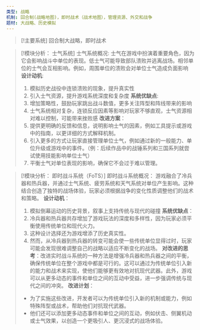 ```yaml
---
类型: 战略
机制: 回合制(战略地图)，即时战术（战术地图），管理资源、外交和战争
题材: 大战略、历史模拟
---
```


>[!主要系统] 
> 回合制大战略，即时战术


>[!模块分析： 士气系统]
>士气系统概况: 士气在游戏中扮演着重要角色，因为它会影响战斗中单位的表现。低士气可能导致部队溃败并逃离战场。相邻单位的士气会互相影响。例如，周围单位的溃败会对单位士气造成负面影响
>**设计动机**: 
>	1. 模拟历史战役中连锁溃败的现象，提升真实性
>	2. 引入士气资源，提升游戏系统深度和复杂度
>**系统优缺点**:
>    1. 增加策略性，鼓励玩家跳出战斗数值，更多关注阵型和阵线带来的影响
>    2. 士气系统相对复杂，连锁反应因素等影响对玩家不够直观，士气资源相对难以控制，可能带来挫败感
> **改进方案**：
> 	1. 提供更明确的反馈和信息，说明影响士气的因素，例如工具提示或游戏中的指南，以更详细的方式解释机制。
> 	2. 引入更多的方式让玩家直接管理单位士气，例如通过新的一般能力、单位升级或游戏中的事件。（例：后续作品中的战锤系列和三国系列就尝试使用技能影响单位士气）
> 	3. 平衡士气对单位表现的影响，确保它不会过于难以管理。

>[!模块分析： 即时战斗系统（FoTS）]
>  即时战斗系统概况： 游戏融合了冷兵器和热兵器，并通过士气系统、疲劳系统和天气系统对单位产生影响。这种结合创造了独特的战场体验，玩家必须根据战争的变化性质调整他们的战术和策略。
>  **设计动机**：
>  1. 模拟倒幕运动的历史背景，叙事上支持传统与现代的碰撞
>  **系统优缺点**：
>  1. 冷兵器和热兵器共存增加了游戏玩法的深度和多样性，因为玩家必须平衡使用传统单位和现代火力。
>  2. 这种设计选择还为游戏增添了历史真实性。
>  3. 然而，从冷兵器到热兵器的转变可能会使一些传统单位显得过时，玩家可能会发现很难调整自己的战略以适应不断变化的战场。
>  **对改进的思考**：改进实时战斗系统的一种方法是增强冷兵器和热兵器之间的平衡，确保传统单位在整个游戏中都是可行的。这可以通过为传统单位引入新的能力和战术来实现，使他们能够更有效地对抗现代武器。此外，游戏可以从更多动态的事件和单位之间的互动中受益，进一步强调传统与现代之间的冲突。
>  **改进计划**：
>  - 为了实施这些改进，开发者可以为传统单位引入新的机制或能力，例如特殊阵型或战术，帮助他们对抗现代武器。
>  - 他们还可以添加更多动态事件和单位之间的互动，例如伏击、侧翼机动或士气效果，以创造一个更吸引人、更沉浸式的战场体验。